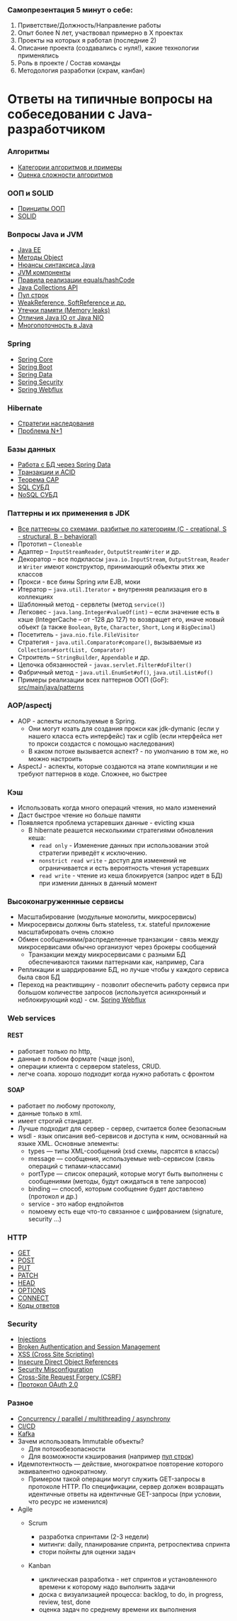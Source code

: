 ### Самопрезентация 5 минут о себе:
1. Приветствие/Должность/Направление работы
3. Опыт более N лет, участвовал примерно в X проектах
4. Проекты на которых я работал (последние 2)
5. Описание проекта (создавались с нуля!), какие технологии применялись
6. Роль в проекте / Состав команды
7. Методология разработки (скрам, канбан)

# Ответы на типичные вопросы на собеседовании с Java-разработчиком
### Алгоритмы
+ [Категории алгоритмов и примеры](algorithms.md#Категории-алгоритмов-и-примеры)
+ [Оценка сложности алгоритмов](algorithms.md#оценка-сложности-алгоритмов-ofn)

### ООП и SOLID
+ [Принципы ООП](OOP.md#Принципы-ООП)
+ [SOLID](OOP.md#SOLID)

### Вопросы Java и JVM
+ [Java EE](java.md#Java-EE)
+ [Методы Object](java.md#Методы-Object)
+ [Нюансы синтаксиса Java](java.md#Нюансы-синтаксиса-Java)
+ [JVM компоненты](java.md#JVM-компоненты)
+ [Правила реализации equals/hashCode](java.md#Правила-реализации-equalshashCode)
+ [Java Collections API](java.md#Java-Collections-API)
+ [Пул строк](java.md#Пул-строк)
+ [WeakReference, SoftReference и др.](java.md#weakreference-softreference-и-др)
+ [Утечки памяти (Memory leaks)](java.md#утечки-памяти-memory-leaks)
+ [Отличия Java IO от Java NIO](java.md#Отличия-Java-IO-от-Java-NIO)
+ [Многопоточность в Java](java.md#Многопоточность)

### Spring
+ [Spring Core](spring_hibernate.md#Spring-Core)
+ [Spring Boot](spring_hibernate.md#Spring-Boot)
+ [Spring Data](spring_hibernate.md#Spring-Data)
+ [Spring Security](spring_hibernate.md#Spring-Security)
+ [Spring Webflux](spring_hibernate.md#Spring-Webflux)

### Hibernate
+ [Стратегии наследования](spring_hibernate.md#Hibernate#Стратегии-наследования)
+ [Проблема N+1](spring_hibernate.md#Важные-нюансы#Проблема-N1)

### Базы данных
+ [Работа с БД через Spring Data](spring_hibernate.md#Spring-Data)
+ [Транзакции и ACID](databases.md#Транзакции-и-ACID)
+ [Теорема CAP](databases.md#Теорема-CAP)
+ [SQL СУБД](databases.md#SQL-СУБД)
+ [NoSQL СУБД](databases.md#NoSQL-СУБД)

### Паттерны и их применения в JDK
+ [Все паттерны со схемами, разбитые по категориям (C - creational, S - structural, B - behavioral)](resources/patterns_rus.pdf)
+ Прототип – `Cloneable`
+ Адаптер – `InputStreamReader`, `OutputStreamWriter` и др.
+ Декоратор – все подклассы `java.io.InputStream`, `OutputStream`, `Reader` и `Writer` имеют конструктор, принимающий объекты этих же классов
+ Прокси - все бины Spring или EJB, моки
+ Итератор – `java.util.Iterator` + внутренняя реализация его в коллекциях
+ Шаблонный метод - сервлеты (метод `service()`)
+ Легковес - `java.lang.Integer#valueOf(int)` – если значение есть в кэше (IntegerCache – от -128 до 127) то возвращет его, иначе новый объект (а также `Boolean`, `Byte`, `Character`, `Short`, `Long` и `BigDecimal`)
+ Посетитель - `java.nio.file.FileVisitor` 
+ Стратегия - `java.util.Comparator#compare()`, вызываемые из `Collections#sort(List, Comparator)`
+ Строитель – `StringBuilder`, `Appendable`  и др.
+ Цепочка обязанностей - `javax.servlet.Filter#doFilter()`
+ Фабричный метод - `java.util.EnumSet#of()`, `java.util.List#of()`
+ Примеры реализации всех паттернов ООП (GoF): [src/main/java/patterns](../src/main/java/patterns)

### AOP/aspectj
+ AOP - аспекты используемые в Spring. 
    + Они могут юзать для создания прокси как jdk-dymanic (если у нашего класса есть интерфейс) так и cglib (если нтерфейса нет то прокси создастся с помощью наследования)
	+ В каком потоке вызывается аспект? - по умолчанию в том же, но можно настроить
+ AspectJ - аспекты, которые создаются на этапе компиляции и не требуют паттернов в коде. Сложнее, но быстрее

### Кэш
+ Использовать когда много операций чтения, но мало изменений
+ Даст быстрое чтение но больше памяти
+ Появляется проблема устаревших данные - evicting кэша
	+ В hibernate реашется несколькими стратегиями обновления кеша:
		+ `read only` - Изменение данных при использовании этой стратегии приведёт к исключению.
		+ `nonstrict read write` - доступ для изменений не ограничивается и есть вероятность чтения устаревших
		+ `read write` - чтение из кеша блокируется (запрос идет в БД) при измении данных в данный момент
    
### Высоконагруженнные сервисы
+ Масштабирование (модульные монолиты, микросервисы)
+ Микросервисы должны быть stateless, т.к. stateful приложение масштабировать очень сложно
+ Обмен сообщениями/распределенные транзакции - связь между микросервисами обычно организуют через брокеры сообщений
    + Транзакции между микросервисами с разными БД обеспечиваются такими паттернами как, например, Сага
+ Репликации и шардирование БД, но лучше чтобы у каждого сервиса была своя БД
+ Переход на реактивщину - позволит обеспечить работу сервиса при большом количестве запросов (используется асинхронный и неблокирующий код) - см. [Spring Webflux](java/spring.md#Spring-Webflux)

### Web services
#### REST
+ работает только по http, 
+ данные в любом формате (чаще json), 
+ операции клиента с сервером stateless, CRUD. 
+ легче соапа. хорошо подходит когда нужно работать с фронтом

#### SOAP
+ работает по любому протоколу, 
+ данные только в xml. 
+ имеет строгий стандарт. 
+ Лучше подходит для сервер - сервер, считается более безопасным
+ wsdl - язык описания веб-сервисов и доступа к ним, основанный на языке XML. Основные элементы:
	+ types — типы XML-сообщений (xsd схемы, парсятся в классы)
	+ message — сообщения, используемые web-сервисом (связь операций с типами-классами)
	+ portType — список операций, которые могут быть выполнены с сообщениями (методы, будут ожидаться в теле запросов)
	+ binding — способ, которым сообщение будет доставлено (протокол и др.)
	+ service - это набор ендпойнтов
	+ помоему есть еще что-то связанное с шифрованием (signature, security ...)

### HTTP
+ [GET](http.md#GET)
+ [POST](http.md#POST)
+ [PUT](http.md#PUT)
+ [PATCH](http.md#PATCH)
+ [HEAD](http.md#HEAD)
+ [OPTIONS](http.md#OPTIONS)
+ [CONNECT](http.md#CONNECT)
+ [Коды ответов](http.md#Коды-ответов)

### Security
+ [Injections](security.md#Injections)
+ [Broken Authentication and Session Management](security.md#Broken-Authentication-and-Session-Management)
+ [XSS (Cross Site Scripting)](security.md#XSS-Cross-Site-Scripting)
+ [Insecure Direct Object References](security.md#Insecure-Direct-Object-References)
+ [Security Misconfiguration](security.md#Security-Misconfiguration)
+ [Cross-Site Request Forgery (CSRF)](security.md#Cross-Site-Request-Forgery-CSRF)
+ [Протокол OAuth 2.0](security.md#Протокол-OAuth-20)

### Разное
+ [Concurrency / parallel / multithreading / asynchrony](concurrency.md)
+ [CI/CD](CI_CD.md)
+ [Kafka](kafka.md)
+ Зачем использовать Immutable объекты?
    + Для потокобезопасности
    + Для возможности кэширования (например [пул строк](java.md#Пул-строк))
+ Идемпотентность — действие, многократное повторение которого эквивалентно однократному.
    + Примером такой операции могут служить GET-запросы в протоколе HTTP. По спецификации, сервер должен возвращать идентичные ответы на идентичные GET-запросы (при условии, что ресурс не изменился)
+ Agile
    + Scrum
        + разработка спринтами (2-3 недели)
        + митинги: daily, планирование спринта, ретроспектива спринта
        + стори пойнты для оценки задач
    
    + Kanban
        + циклическая разработка - нет спринтов и установленного времени к которому надо выполнить задачи
        + доска с визуализацией процесса: backlog, to do, in progress, review, test, done 
        + оценка задач по среднему времени их выполнения
